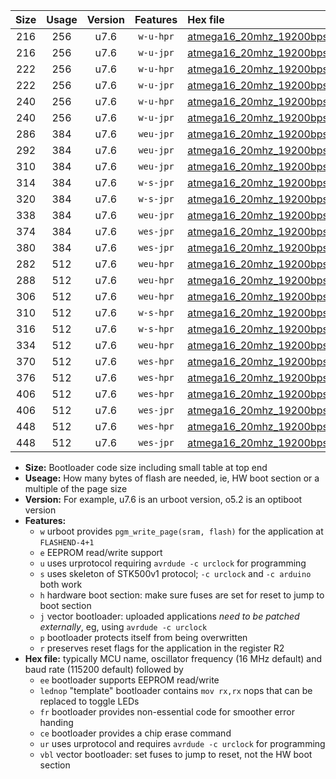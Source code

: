 |Size|Usage|Version|Features|Hex file|
|:-:|:-:|:-:|:-:|:--|
|216|256|u7.6|`w-u-hpr`|[atmega16_20mhz_19200bps_ur.hex](https://raw.githubusercontent.com/stefanrueger/urboot/main/atmega16_20mhz_19200bps_ur.hex)|
|216|256|u7.6|`w-u-jpr`|[atmega16_20mhz_19200bps_ur_vbl.hex](https://raw.githubusercontent.com/stefanrueger/urboot/main/atmega16_20mhz_19200bps_ur_vbl.hex)|
|222|256|u7.6|`w-u-hpr`|[atmega16_20mhz_19200bps_lednop_ur.hex](https://raw.githubusercontent.com/stefanrueger/urboot/main/atmega16_20mhz_19200bps_lednop_ur.hex)|
|222|256|u7.6|`w-u-jpr`|[atmega16_20mhz_19200bps_lednop_ur_vbl.hex](https://raw.githubusercontent.com/stefanrueger/urboot/main/atmega16_20mhz_19200bps_lednop_ur_vbl.hex)|
|240|256|u7.6|`w-u-hpr`|[atmega16_20mhz_19200bps_lednop_fr_ur.hex](https://raw.githubusercontent.com/stefanrueger/urboot/main/atmega16_20mhz_19200bps_lednop_fr_ur.hex)|
|240|256|u7.6|`w-u-jpr`|[atmega16_20mhz_19200bps_lednop_fr_ur_vbl.hex](https://raw.githubusercontent.com/stefanrueger/urboot/main/atmega16_20mhz_19200bps_lednop_fr_ur_vbl.hex)|
|286|384|u7.6|`weu-jpr`|[atmega16_20mhz_19200bps_ee_ur_vbl.hex](https://raw.githubusercontent.com/stefanrueger/urboot/main/atmega16_20mhz_19200bps_ee_ur_vbl.hex)|
|292|384|u7.6|`weu-jpr`|[atmega16_20mhz_19200bps_ee_lednop_ur_vbl.hex](https://raw.githubusercontent.com/stefanrueger/urboot/main/atmega16_20mhz_19200bps_ee_lednop_ur_vbl.hex)|
|310|384|u7.6|`weu-jpr`|[atmega16_20mhz_19200bps_ee_lednop_fr_ur_vbl.hex](https://raw.githubusercontent.com/stefanrueger/urboot/main/atmega16_20mhz_19200bps_ee_lednop_fr_ur_vbl.hex)|
|314|384|u7.6|`w-s-jpr`|[atmega16_20mhz_19200bps_vbl.hex](https://raw.githubusercontent.com/stefanrueger/urboot/main/atmega16_20mhz_19200bps_vbl.hex)|
|320|384|u7.6|`w-s-jpr`|[atmega16_20mhz_19200bps_lednop_vbl.hex](https://raw.githubusercontent.com/stefanrueger/urboot/main/atmega16_20mhz_19200bps_lednop_vbl.hex)|
|338|384|u7.6|`weu-jpr`|[atmega16_20mhz_19200bps_ee_lednop_fr_ce_ur_vbl.hex](https://raw.githubusercontent.com/stefanrueger/urboot/main/atmega16_20mhz_19200bps_ee_lednop_fr_ce_ur_vbl.hex)|
|374|384|u7.6|`wes-jpr`|[atmega16_20mhz_19200bps_ee_vbl.hex](https://raw.githubusercontent.com/stefanrueger/urboot/main/atmega16_20mhz_19200bps_ee_vbl.hex)|
|380|384|u7.6|`wes-jpr`|[atmega16_20mhz_19200bps_ee_lednop_vbl.hex](https://raw.githubusercontent.com/stefanrueger/urboot/main/atmega16_20mhz_19200bps_ee_lednop_vbl.hex)|
|282|512|u7.6|`weu-hpr`|[atmega16_20mhz_19200bps_ee_ur.hex](https://raw.githubusercontent.com/stefanrueger/urboot/main/atmega16_20mhz_19200bps_ee_ur.hex)|
|288|512|u7.6|`weu-hpr`|[atmega16_20mhz_19200bps_ee_lednop_ur.hex](https://raw.githubusercontent.com/stefanrueger/urboot/main/atmega16_20mhz_19200bps_ee_lednop_ur.hex)|
|306|512|u7.6|`weu-hpr`|[atmega16_20mhz_19200bps_ee_lednop_fr_ur.hex](https://raw.githubusercontent.com/stefanrueger/urboot/main/atmega16_20mhz_19200bps_ee_lednop_fr_ur.hex)|
|310|512|u7.6|`w-s-hpr`|[atmega16_20mhz_19200bps.hex](https://raw.githubusercontent.com/stefanrueger/urboot/main/atmega16_20mhz_19200bps.hex)|
|316|512|u7.6|`w-s-hpr`|[atmega16_20mhz_19200bps_lednop.hex](https://raw.githubusercontent.com/stefanrueger/urboot/main/atmega16_20mhz_19200bps_lednop.hex)|
|334|512|u7.6|`weu-hpr`|[atmega16_20mhz_19200bps_ee_lednop_fr_ce_ur.hex](https://raw.githubusercontent.com/stefanrueger/urboot/main/atmega16_20mhz_19200bps_ee_lednop_fr_ce_ur.hex)|
|370|512|u7.6|`wes-hpr`|[atmega16_20mhz_19200bps_ee.hex](https://raw.githubusercontent.com/stefanrueger/urboot/main/atmega16_20mhz_19200bps_ee.hex)|
|376|512|u7.6|`wes-hpr`|[atmega16_20mhz_19200bps_ee_lednop.hex](https://raw.githubusercontent.com/stefanrueger/urboot/main/atmega16_20mhz_19200bps_ee_lednop.hex)|
|406|512|u7.6|`wes-hpr`|[atmega16_20mhz_19200bps_ee_lednop_fr.hex](https://raw.githubusercontent.com/stefanrueger/urboot/main/atmega16_20mhz_19200bps_ee_lednop_fr.hex)|
|406|512|u7.6|`wes-jpr`|[atmega16_20mhz_19200bps_ee_lednop_fr_vbl.hex](https://raw.githubusercontent.com/stefanrueger/urboot/main/atmega16_20mhz_19200bps_ee_lednop_fr_vbl.hex)|
|448|512|u7.6|`wes-hpr`|[atmega16_20mhz_19200bps_ee_lednop_fr_ce.hex](https://raw.githubusercontent.com/stefanrueger/urboot/main/atmega16_20mhz_19200bps_ee_lednop_fr_ce.hex)|
|448|512|u7.6|`wes-jpr`|[atmega16_20mhz_19200bps_ee_lednop_fr_ce_vbl.hex](https://raw.githubusercontent.com/stefanrueger/urboot/main/atmega16_20mhz_19200bps_ee_lednop_fr_ce_vbl.hex)|

- **Size:** Bootloader code size including small table at top end
- **Useage:** How many bytes of flash are needed, ie, HW boot section or a multiple of the page size
- **Version:** For example, u7.6 is an urboot version, o5.2 is an optiboot version
- **Features:**
  + `w` urboot provides `pgm_write_page(sram, flash)` for the application at `FLASHEND-4+1`
  + `e` EEPROM read/write support
  + `u` uses urprotocol requiring `avrdude -c urclock` for programming
  + `s` uses skeleton of STK500v1 protocol; `-c urclock` and `-c arduino` both work
  + `h` hardware boot section: make sure fuses are set for reset to jump to boot section
  + `j` vector bootloader: uploaded applications *need to be patched externally*, eg, using `avrdude -c urclock`
  + `p` bootloader protects itself from being overwritten
  + `r` preserves reset flags for the application in the register R2
- **Hex file:** typically MCU name, oscillator frequency (16 MHz default) and baud rate (115200 default) followed by
  + `ee` bootloader supports EEPROM read/write
  + `lednop` "template" bootloader contains `mov rx,rx` nops that can be replaced to toggle LEDs
  + `fr` bootloader provides non-essential code for smoother error handing
  + `ce` bootloader provides a chip erase command
  + `ur` uses urprotocol and requires `avrdude -c urclock` for programming
  + `vbl` vector bootloader: set fuses to jump to reset, not the HW boot section
